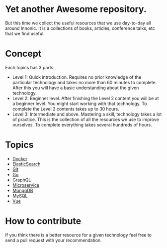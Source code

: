 # Yet another Awesome repository.
But this time we collect the useful resources that we use day-to-day all around Innonic. It is a collections of books, articles, conference talks, etc that we find useful.
# Concept
Each topics has 3 parts:
- Level 1: Quick introduction. Requires no prior knowledge of the particular technology and takes no more than 60 minutes to complete. After this you will have a basic understanding about the given technology. 
- Level 2: Beginner level. After finishing the Level 2 content you will be at a beginner level. You might start working with that technology. To complete the Level 2 contents takes up to 30 hours.
- Level 3: Intermediate and above. Mastering a skill, technology takes a lot of practice. This is the collection of all the resources we use to improve ourselves. To complete everything takes several hundreds of hours.

# Topics

- [Docker](Docker/)
- [ElasticSearch](ElasticSearch/)
- [Git](/Git)
- [Go](/Go)
- [GraphQL](/GraphQL)
- [Microservice](/Microservice)
- [MongoDB](/MongoDB)
- [MySQL](/MySQL)
- [Vue](/Vue)

# How to contribute
If you think there is a better resource for a given technology feel free to send a pull request with your recommendation. 
